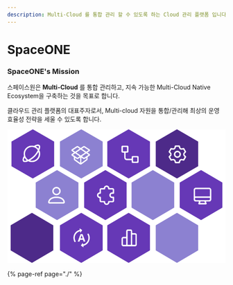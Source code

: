 ```yaml
---
description: Multi-Cloud 를 통합 관리 할 수 있도록 하는 Cloud 관리 플랫폼 입니다
---
```


# SpaceONE

### SpaceONE's Mission

스페이스원은 **Multi-Cloud** 를 통합 관리하고, 지속 가능한 Multi-Cloud Native Ecosystem을 구축하는 것을 목표로 합니다. 

클라우드 관리 플랫폼의 대표주자로서, Multi-cloud 자원을 통합/관리해 최상의 운영 효율성 전략을 세울 수 있도록 합니다.  



![](.gitbook/assets/gitbook_so.png)







   

{% page-ref page="./" %}

